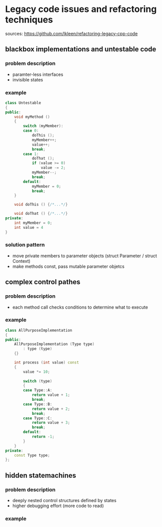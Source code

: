 # Legacy code issues and refactoring techniques
sources: https://github.com/lkleen/refactoring-legacy-cpp-code
## blackbox implementations and untestable code
### problem description
- paramter-less interfaces
- invisible states
### example
```cpp
class Untestable 
{
public:    
    void myMethod ()
    {
        switch (myMember):
        case 0:
            doThis ();
            myMember++;
            value++;
            break;
        case 1:
            doThat ();
            if (value >= 0)
                value -= 2;
            myMember--;
            break;
        default:
            myMember = 0;
            break;
    }

    void doThis () {/*...*/}

    void doThat () {/*...*/}
private:
    int myMember = 0;
    int value = 4
}
```
### solution pattern
- move private members to parameter objects (struct Parameter / struct Context)
- make methods const, pass mutable parameter objetcs
## complex control pathes
### problem description
- each method call checks conditions to determine what to execute
### example
```cpp
class AllPurposeImplementation
{
public:
	AllPurposeImplementation (Type type) 
		: type (type)
	{}

	int process (int value) const
	{
		value *= 10;
		
		switch (type)
		{
		case Type::A:
			return value + 1;
			break;
		case Type::B:
			return value + 2;
			break;
		case Type::C:
			return value + 3;
			break;
		default:
			return -1;
		}
	}
private:
	const Type type;
};
```
## hidden statemachines
### problem description
- deeply nested control structures defined by states
- higher debugging effort (more code to read)
### example 
